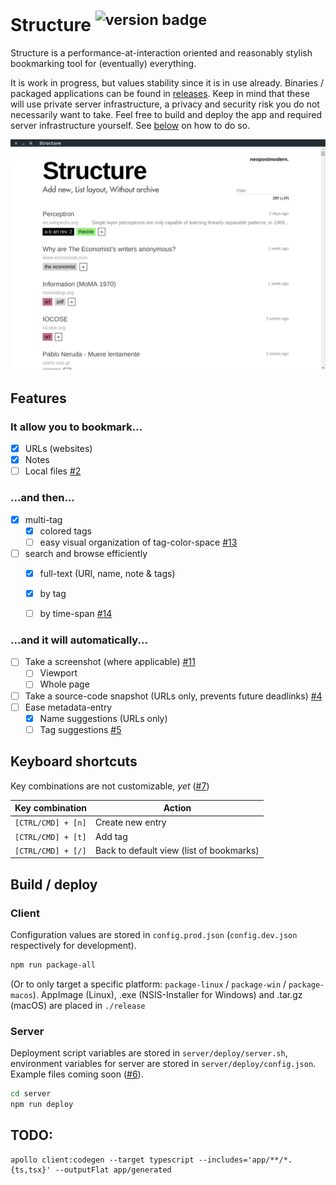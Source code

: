 # Structure <sup>![version badge](https://img.shields.io/github/release/neopostmodern/structure/all.svg?style=flat-square)</sup>

Structure is a performance-at-interaction oriented and reasonably stylish bookmarking tool for (eventually) everything.

It is work in progress, but values stability since it is in use already. 
Binaries / packaged applications can be found in [releases](https://github.com/neopostmodern/structure/releases). 
Keep in mind that these will use private server infrastructure, a privacy and security risk you do not necessarily want to take. 
Feel free to build and deploy the app and required server infrastructure yourself. 
See [below](https://github.com/neopostmodern/structure#server) on how to do so.

![screenshot](./screenshot.png)

## Features

### It allow you to bookmark...
- [x] URLs (websites)
- [x] Notes
- [ ] Local files [#2](https://github.com/neopostmodern/structure/issues/2)

### ...and then...
- [x] multi-tag
	- [x] colored tags
	- [ ] easy visual organization of tag-color-space [#13](https://github.com/neopostmodern/structure/issues/13)
- [ ] search and browse efficiently
	- [x] full-text (URI, name, note & tags)
	- [x] by tag
	- [ ] by time-span [#14](https://github.com/neopostmodern/structure/issues/14)
	

### ...and it will automatically...
- [ ] Take a screenshot (where applicable) [#11](https://github.com/neopostmodern/structure/issues/11)
	- [ ] Viewport
	- [ ] Whole page
- [ ] Take a source-code snapshot (URLs only, prevents future deadlinks) [#4](https://github.com/neopostmodern/structure/issues/4)
- [ ] Ease metadata-entry
	- [x] Name suggestions (URLs only)
	- [ ] Tag suggestions [#5](https://github.com/neopostmodern/structure/issues/5)

## Keyboard shortcuts

Key combinations are not customizable, *yet* ([#7](https://github.com/neopostmodern/structure/issues/7))

| Key combination | Action |
|-|-|
| `[CTRL/CMD] + [n]` | Create new entry |
| `[CTRL/CMD] + [t]` | Add tag |
| `[CTRL/CMD] + [/]` | Back to default view (list of bookmarks) |


## Build / deploy

### Client

Configuration values are stored in `config.prod.json` (`config.dev.json` respectively for development).

```bash
npm run package-all
```
(Or to only target a specific platform: `package-linux` / `package-win` / `package-macos`).
AppImage (Linux), .exe (NSIS-Installer for Windows) and .tar.gz (macOS) are placed in `./release`

### Server

Deployment script variables are stored in `server/deploy/server.sh`, 
environment variables for server are stored in `server/deploy/config.json`.
Example files coming soon ([#6](https://github.com/neopostmodern/structure/issues/6)).
```bash
cd server
npm run deploy
```

## TODO:
```
apollo client:codegen --target typescript --includes='app/**/*.{ts,tsx}' --outputFlat app/generated
```
